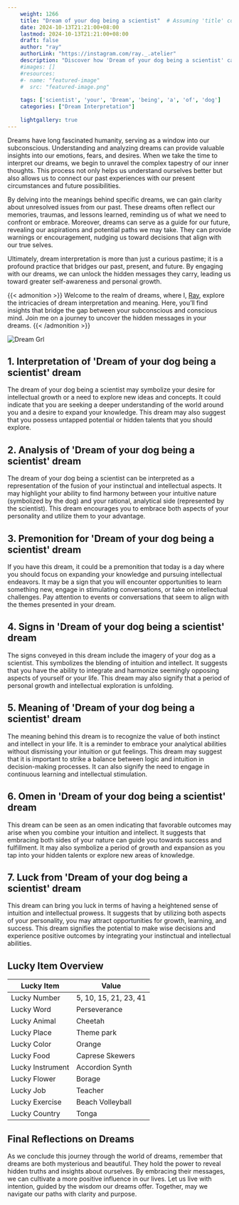 ```yaml
---
    weight: 1266
    title: "Dream of your dog being a scientist"  # Assuming 'title' column exists
    date: 2024-10-13T21:21:00+08:00
    lastmod: 2024-10-13T21:21:00+08:00
    draft: false
    author: "ray"
    authorLink: "https://instagram.com/ray._.atelier"
    description: "Discover how 'Dream of your dog being a scientist' can interpret your future and uncover its significant meanings in your life."
    #images: []
    #resources:
    #- name: "featured-image"
    #  src: "featured-image.png"
    
    tags: ['scientist', 'your', 'Dream', 'being', 'a', 'of', 'dog']
    categories: ["Dream Interpretation"]
    
    lightgallery: true
---
```

    
Dreams have long fascinated humanity, serving as a window into our subconscious. Understanding and analyzing dreams can provide valuable insights into our emotions, fears, and desires. When we take the time to interpret our dreams, we begin to unravel the complex tapestry of our inner thoughts. This process not only helps us understand ourselves better but also allows us to connect our past experiences with our present circumstances and future possibilities.

By delving into the meanings behind specific dreams, we can gain clarity about unresolved issues from our past. These dreams often reflect our memories, traumas, and lessons learned, reminding us of what we need to confront or embrace. Moreover, dreams can serve as a guide for our future, revealing our aspirations and potential paths we may take. They can provide warnings or encouragement, nudging us toward decisions that align with our true selves.

Ultimately, dream interpretation is more than just a curious pastime; it is a profound practice that bridges our past, present, and future. By engaging with our dreams, we can unlock the hidden messages they carry, leading us toward greater self-awareness and personal growth.

{{< admonition >}}
Welcome to the realm of dreams, where I, [Ray](https://instagram.com/ray._.atelier), explore the intricacies of dream interpretation and meaning. Here, you’ll find insights that bridge the gap between your subconscious and conscious mind. Join me on a journey to uncover the hidden messages in your dreams.
{{< /admonition >}}

![Dream Grl](https://cdn.pixabay.com/photo/2017/11/02/03/35/gothic-2910057_1280.jpg "Dream Grl")

## 1. Interpretation of 'Dream of your dog being a scientist' dream
 The dream of your dog being a scientist may symbolize your desire for intellectual growth or a need to explore new ideas and concepts. It could indicate that you are seeking a deeper understanding of the world around you and a desire to expand your knowledge. This dream may also suggest that you possess untapped potential or hidden talents that you should explore.

## 2. Analysis of 'Dream of your dog being a scientist' dream
 The dream of your dog being a scientist can be interpreted as a representation of the fusion of your instinctual and intellectual aspects. It may highlight your ability to find harmony between your intuitive nature (symbolized by the dog) and your rational, analytical side (represented by the scientist). This dream encourages you to embrace both aspects of your personality and utilize them to your advantage.

## 3. Premonition for 'Dream of your dog being a scientist' dream
 If you have this dream, it could be a premonition that today is a day where you should focus on expanding your knowledge and pursuing intellectual endeavors. It may be a sign that you will encounter opportunities to learn something new, engage in stimulating conversations, or take on intellectual challenges. Pay attention to events or conversations that seem to align with the themes presented in your dream.

## 4. Signs in 'Dream of your dog being a scientist' dream
 The signs conveyed in this dream include the imagery of your dog as a scientist. This symbolizes the blending of intuition and intellect. It suggests that you have the ability to integrate and harmonize seemingly opposing aspects of yourself or your life. This dream may also signify that a period of personal growth and intellectual exploration is unfolding.

## 5. Meaning of 'Dream of your dog being a scientist' dream
 The meaning behind this dream is to recognize the value of both instinct and intellect in your life. It is a reminder to embrace your analytical abilities without dismissing your intuition or gut feelings. This dream may suggest that it is important to strike a balance between logic and intuition in decision-making processes. It can also signify the need to engage in continuous learning and intellectual stimulation.

## 6. Omen in 'Dream of your dog being a scientist' dream
 This dream can be seen as an omen indicating that favorable outcomes may arise when you combine your intuition and intellect. It suggests that embracing both sides of your nature can guide you towards success and fulfillment. It may also symbolize a period of growth and expansion as you tap into your hidden talents or explore new areas of knowledge.

## 7. Luck from 'Dream of your dog being a scientist' dream
 This dream can bring you luck in terms of having a heightened sense of intuition and intellectual prowess. It suggests that by utilizing both aspects of your personality, you may attract opportunities for growth, learning, and success. This dream signifies the potential to make wise decisions and experience positive outcomes by integrating your instinctual and intellectual abilities.

## Lucky Item Overview
| Lucky Item          | Value              |
|---------------|--------------------|
| Lucky Number        | 5, 10, 15, 21, 23, 41  |
| Lucky Word          | Perseverance |
| Lucky Animal        | Cheetah |
| Lucky Place         | Theme park     |
| Lucky Color         | Orange     |
| Lucky Food          | Caprese Skewers      |
| Lucky Instrument    | Accordion Synth |
| Lucky Flower        | Borage    |
| Lucky Job           | Teacher       |
| Lucky Exercise      | Beach Volleyball  |
| Lucky Country       | Tonga    |


##  Final Reflections on Dreams

As we conclude this journey through the world of dreams, remember that dreams are both mysterious and beautiful. They hold the power to reveal hidden truths and insights about ourselves. By embracing their messages, we can cultivate a more positive influence in our lives. Let us live with intention, guided by the wisdom our dreams offer. Together, may we navigate our paths with clarity and purpose.
